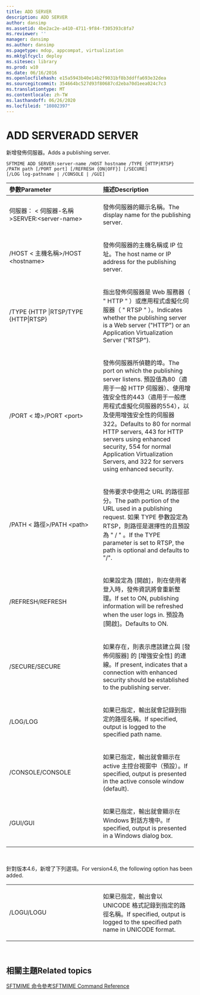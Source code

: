 ```yaml
---
title: ADD SERVER
description: ADD SERVER
author: dansimp
ms.assetid: 4be2ac2e-a410-4711-9f84-f305393c8fa7
ms.reviewer: ''
manager: dansimp
ms.author: dansimp
ms.pagetype: mdop, appcompat, virtualization
ms.mktglfcycl: deploy
ms.sitesec: library
ms.prod: w10
ms.date: 06/16/2016
ms.openlocfilehash: e15a5943b40e14b2f9031bf8b3ddffa693e32dea
ms.sourcegitcommit: 354664bc527d93f80687cd2eba70d1eea024c7c3
ms.translationtype: MT
ms.contentlocale: zh-TW
ms.lasthandoff: 06/26/2020
ms.locfileid: "10802397"
---
```

# <span data-ttu-id="c85c6-103">ADD SERVER</span><span class="sxs-lookup"><span data-stu-id="c85c6-103">ADD SERVER</span></span>


<span data-ttu-id="c85c6-104">新增發佈伺服器。</span><span class="sxs-lookup"><span data-stu-id="c85c6-104">Adds a publishing server.</span></span>

`SFTMIME ADD SERVER:server-name /HOST hostname /TYPE {HTTP|RTSP}                 /PATH path [/PORT port] [/REFRESH {ON|OFF}] [/SECURE]                 [/LOG log-pathname | /CONSOLE | /GUI]`

<table>
<colgroup>
<col width="50%" />
<col width="50%" />
</colgroup>
<thead>
<tr class="header">
<th align="left"><span data-ttu-id="c85c6-105">參數</span><span class="sxs-lookup"><span data-stu-id="c85c6-105">Parameter</span></span></th>
<th align="left"><span data-ttu-id="c85c6-106">描述</span><span class="sxs-lookup"><span data-stu-id="c85c6-106">Description</span></span></th>
</tr>
</thead>
<tbody>
<tr class="odd">
<td align="left"><p><span data-ttu-id="c85c6-107">伺服器： &lt; 伺服器-名稱&gt;</span><span class="sxs-lookup"><span data-stu-id="c85c6-107">SERVER:&lt;server-name&gt;</span></span></p></td>
<td align="left"><p><span data-ttu-id="c85c6-108">發佈伺服器的顯示名稱。</span><span class="sxs-lookup"><span data-stu-id="c85c6-108">The display name for the publishing server.</span></span></p></td>
</tr>
<tr class="even">
<td align="left"><p><span data-ttu-id="c85c6-109">/HOST &lt; 主機名稱&gt;</span><span class="sxs-lookup"><span data-stu-id="c85c6-109">/HOST &lt;hostname&gt;</span></span></p></td>
<td align="left"><p><span data-ttu-id="c85c6-110">發佈伺服器的主機名稱或 IP 位址。</span><span class="sxs-lookup"><span data-stu-id="c85c6-110">The host name or IP address for the publishing server.</span></span></p></td>
</tr>
<tr class="odd">
<td align="left"><p><span data-ttu-id="c85c6-111">/TYPE {HTTP |RTSP</span><span class="sxs-lookup"><span data-stu-id="c85c6-111">/TYPE {HTTP|RTSP}</span></span></p></td>
<td align="left"><p><span data-ttu-id="c85c6-112">指出發佈伺服器是 Web 服務器（ &quot; HTTP &quot; ）或應用程式虛擬化伺服器（ &quot; RTSP &quot; ）。</span><span class="sxs-lookup"><span data-stu-id="c85c6-112">Indicates whether the publishing server is a Web server (&quot;HTTP&quot;) or an Application Virtualization Server (&quot;RTSP&quot;).</span></span></p></td>
</tr>
<tr class="even">
<td align="left"><p><span data-ttu-id="c85c6-113">/PORT &lt; 埠&gt;</span><span class="sxs-lookup"><span data-stu-id="c85c6-113">/PORT &lt;port&gt;</span></span></p></td>
<td align="left"><p><span data-ttu-id="c85c6-114">發佈伺服器所偵聽的埠。</span><span class="sxs-lookup"><span data-stu-id="c85c6-114">The port on which the publishing server listens.</span></span> <span data-ttu-id="c85c6-115">預設值為80（適用于一般 HTTP 伺服器）、使用增強安全性的443（適用于一般應用程式虛擬化伺服器的554），以及使用增強安全性的伺服器322。</span><span class="sxs-lookup"><span data-stu-id="c85c6-115">Defaults to 80 for normal HTTP servers, 443 for HTTP servers using enhanced security, 554 for normal Application Virtualization Servers, and 322 for servers using enhanced security.</span></span></p></td>
</tr>
<tr class="odd">
<td align="left"><p><span data-ttu-id="c85c6-116">/PATH &lt; 路徑&gt;</span><span class="sxs-lookup"><span data-stu-id="c85c6-116">/PATH &lt;path&gt;</span></span></p></td>
<td align="left"><p><span data-ttu-id="c85c6-117">發佈要求中使用之 URL 的路徑部分。</span><span class="sxs-lookup"><span data-stu-id="c85c6-117">The path portion of the URL used in a publishing request.</span></span> <span data-ttu-id="c85c6-118">如果 TYPE 參數設定為 RTSP，則路徑是選擇性的且預設為 &quot; / &quot; 。</span><span class="sxs-lookup"><span data-stu-id="c85c6-118">If the TYPE parameter is set to RTSP, the path is optional and defaults to &quot;/&quot;.</span></span></p></td>
</tr>
<tr class="even">
<td align="left"><p><span data-ttu-id="c85c6-119">/REFRESH</span><span class="sxs-lookup"><span data-stu-id="c85c6-119">/REFRESH</span></span></p></td>
<td align="left"><p><span data-ttu-id="c85c6-120">如果設定為 [開啟]，則在使用者登入時，發佈資訊將會重新整理。</span><span class="sxs-lookup"><span data-stu-id="c85c6-120">If set to ON, publishing information will be refreshed when the user logs in.</span></span> <span data-ttu-id="c85c6-121">預設為 [開啟]。</span><span class="sxs-lookup"><span data-stu-id="c85c6-121">Defaults to ON.</span></span></p></td>
</tr>
<tr class="odd">
<td align="left"><p><span data-ttu-id="c85c6-122">/SECURE</span><span class="sxs-lookup"><span data-stu-id="c85c6-122">/SECURE</span></span></p></td>
<td align="left"><p><span data-ttu-id="c85c6-123">如果存在，則表示應該建立與 [發佈伺服器] 的 [增強安全性] 的連線。</span><span class="sxs-lookup"><span data-stu-id="c85c6-123">If present, indicates that a connection with enhanced security should be established to the publishing server.</span></span></p></td>
</tr>
<tr class="even">
<td align="left"><p><span data-ttu-id="c85c6-124">/LOG</span><span class="sxs-lookup"><span data-stu-id="c85c6-124">/LOG</span></span></p></td>
<td align="left"><p><span data-ttu-id="c85c6-125">如果已指定，輸出就會記錄到指定的路徑名稱。</span><span class="sxs-lookup"><span data-stu-id="c85c6-125">If specified, output is logged to the specified path name.</span></span></p></td>
</tr>
<tr class="odd">
<td align="left"><p><span data-ttu-id="c85c6-126">/CONSOLE</span><span class="sxs-lookup"><span data-stu-id="c85c6-126">/CONSOLE</span></span></p></td>
<td align="left"><p><span data-ttu-id="c85c6-127">如果已指定，輸出就會顯示在 active 主控台視窗中（預設）。</span><span class="sxs-lookup"><span data-stu-id="c85c6-127">If specified, output is presented in the active console window (default).</span></span></p></td>
</tr>
<tr class="even">
<td align="left"><p><span data-ttu-id="c85c6-128">/GUI</span><span class="sxs-lookup"><span data-stu-id="c85c6-128">/GUI</span></span></p></td>
<td align="left"><p><span data-ttu-id="c85c6-129">如果已指定，輸出就會顯示在 Windows 對話方塊中。</span><span class="sxs-lookup"><span data-stu-id="c85c6-129">If specified, output is presented in a Windows dialog box.</span></span></p></td>
</tr>
</tbody>
</table>

 

<span data-ttu-id="c85c6-130">針對版本4.6，新增了下列選項。</span><span class="sxs-lookup"><span data-stu-id="c85c6-130">For version4.6, the following option has been added.</span></span>

<table>
<colgroup>
<col width="50%" />
<col width="50%" />
</colgroup>
<tbody>
<tr class="odd">
<td align="left"><p><span data-ttu-id="c85c6-131">/LOGU</span><span class="sxs-lookup"><span data-stu-id="c85c6-131">/LOGU</span></span></p></td>
<td align="left"><p><span data-ttu-id="c85c6-132">如果已指定，輸出會以 UNICODE 格式記錄到指定的路徑名稱。</span><span class="sxs-lookup"><span data-stu-id="c85c6-132">If specified, output is logged to the specified path name in UNICODE format.</span></span></p></td>
</tr>
</tbody>
</table>

 

## <span data-ttu-id="c85c6-133">相關主題</span><span class="sxs-lookup"><span data-stu-id="c85c6-133">Related topics</span></span>


[<span data-ttu-id="c85c6-134">SFTMIME 命令參考</span><span class="sxs-lookup"><span data-stu-id="c85c6-134">SFTMIME Command Reference</span></span>](sftmime--command-reference.md)

 

 






